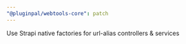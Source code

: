 ```yaml
---
"@pluginpal/webtools-core": patch
---
```


Use Strapi native factories for url-alias controllers & services
